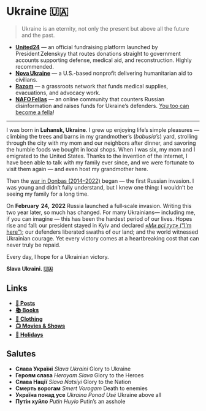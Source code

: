 # Ukraine 🇺🇦
> Ukraine is an eternity, not only the present but above all the future and the past.

* **[United24](https://u24.gov.ua)** — an official fundraising platform launched by President Zelenskyy that routes donations straight to government accounts supporting defense, medical aid, and reconstruction. Highly recommended.
* **[Nova Ukraine](http://novaukraine.org)** — a U.S.-based nonprofit delivering humanitarian aid to civilians.
* **[Razom](https://www.razomforukraine.org)** — a grassroots network that funds medical supplies, evacuations, and advocacy work.
* **[NAFO Fellas](https://nafo-ofan.org/)** — an online community that counters Russian disinformation and raises funds for Ukraine’s defenders. [You too can become a fella](https://nafo-ofan.org/pages/how-to-become-a-fella)!

---

I was born in **Luhansk, Ukraine**. I grew up enjoying life’s simple pleasures — climbing the trees and barns in my grandmother’s (*babusia’s*) yard, strolling through the city with my mom and our neighbors after dinner, and savoring the humble foods we bought in local shops. When I was six, my mom and I emigrated to the United States. Thanks to the invention of the internet, I have been able to talk with my family ever since, and we were fortunate to visit them again — and even host my grandmother here.

Then the [war in Donbas (2014–2022)](https://en.wikipedia.org/wiki/War_in_Donbas_%282014–2022%29) began — the first Russian invasion. I was young and didn’t fully understand, but I knew one thing: I wouldn’t be seeing my family for a long time.

On **February  24,  2022** Russia launched a full‑scale invasion. Writing this two year later, so much has changed. For many Ukrainians— including me, if you can imagine — this has been the hardest period of our lives. Hopes rise and fall: our president stayed in Kyiv and declared [*«Ми всі тут»* (“I’m here”)](https://www.youtube.com/watch?v=Pa7fXDy5Gdg); our defenders liberated swaths of our land; and the world witnessed Ukrainian courage. Yet every victory comes at a heartbreaking cost that can never truly be repaid.

Every day, I hope for a Ukrainian victory.

**Slava Ukraini. 🇺🇦**


## Links 
- **[📰 Posts](https://starikov.co/tag/ukraine)**
- **[📚 Books](https://starikov.co/ukrainian-books)**
- **[👕 Clothing](https://starikov.co/ukrainian-clothing)**
- **[📺 Movies & Shows](https://starikov.co/ukrainian-movies-shows)**
- **[🥚 Holidays](https://starikov.co/ukrainian-holidays)**


## Salutes
- **Слава Україні** *Slava Ukraini* Glory to Ukraine
- **Героям слава** *Heroyam Slava* Glory to the Heroes
- **Слава Нації** *Slava Natsiyi* Glory to the Nation
- **Смерть ворогам** *Smert Vorogam* Death to enemies
- **Україна понад усе** *Ukraina Ponad Usé* Ukraine above all
- **Путін хуйло** *Putin Huylo* Putin’s an asshole